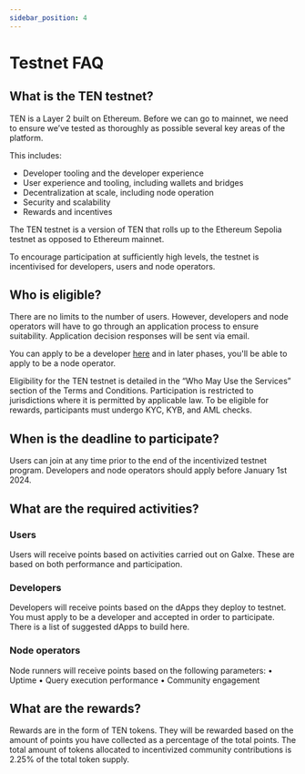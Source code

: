 ```yaml
---
sidebar_position: 4
---
```


# Testnet FAQ

## What is the TEN testnet?
TEN is a Layer 2 built on Ethereum. Before we can go to mainnet, we need to ensure we’ve tested as thoroughly as possible several key areas of the platform. 

This includes:
-	Developer tooling and the developer experience
-	User experience and tooling, including wallets and bridges
-	Decentralization at scale, including node operation
-	Security and scalability
-	Rewards and incentives

The TEN testnet is a version of TEN that rolls up to the Ethereum Sepolia testnet as opposed to Ethereum mainnet. 

To encourage participation at sufficiently high levels, the testnet is incentivised for developers, users and node operators.

## Who is eligible? 
There are no limits to the number of users. However, developers and node operators will have to go through an application process to ensure suitability. Application decision responses will be sent via email. 

You can apply to be a developer [here](https://ten-testnet.deform.cc/developers) and in later phases, you'll be able to apply to be a node operator.

Eligibility for the TEN testnet is detailed in the “Who May Use the Services” section of the Terms and Conditions. Participation is restricted to jurisdictions where it is permitted by applicable law. To be eligible for rewards, participants must undergo KYC, KYB, and AML checks. 

## When is the deadline to participate?
Users can join at any time prior to the end of the incentivized testnet program. Developers and node operators should apply before January 1st 2024.

## What are the required activities? 
### Users
Users will receive points based on activities carried out on Galxe. These are based on both performance and participation.

### Developers
Developers will receive points based on the dApps they deploy to testnet. You must apply to be a developer and accepted in order to participate. There is a list of suggested dApps to build here.

### Node operators
Node runners will receive points based on the following parameters:
•	Uptime
•	Query execution performance
•	Community engagement

## What are the rewards? 
Rewards are in the form of TEN tokens. They will be rewarded based on the amount of points you have collected as a percentage of the total points. The total amount of tokens allocated to incentivized community contributions is 2.25% of the total token supply.
